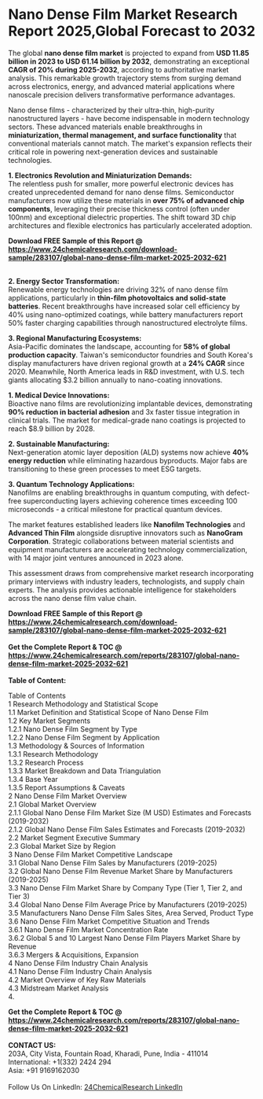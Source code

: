 <h1>Nano Dense Film Market Research Report 2025,Global Forecast to 2032</h1><p>The global <strong>nano dense film market</strong> is projected to expand from <strong>USD 11.85 billion in 2023 to USD 61.14 billion by 2032</strong>, demonstrating an exceptional <strong>CAGR of 20% during 2025-2032</strong>, according to authoritative market analysis. This remarkable growth trajectory stems from surging demand across electronics, energy, and advanced material applications where nanoscale precision delivers transformative performance advantages.</p><p>Nano dense films - characterized by their ultra-thin, high-purity nanostructured layers - have become indispensable in modern technology sectors. These advanced materials enable breakthroughs in <strong>miniaturization, thermal management, and surface functionality</strong> that conventional materials cannot match. The market's expansion reflects their critical role in powering next-generation devices and sustainable technologies.</p><p><strong>1. Electronics Revolution and Miniaturization Demands:</strong><br>
The relentless push for smaller, more powerful electronic devices has created unprecedented demand for nano dense films. Semiconductor manufacturers now utilize these materials in <strong>over 75% of advanced chip components</strong>, leveraging their precise thickness control (often under 100nm) and exceptional dielectric properties. The shift toward 3D chip architectures and flexible electronics has particularly accelerated adoption.</p><div><b>Download FREE Sample of this Report @ 
            <a href="https://www.24chemicalresearch.com/download-sample/283107/global-nano-dense-film-market-2025-2032-621">
            https://www.24chemicalresearch.com/download-sample/283107/global-nano-dense-film-market-2025-2032-621</a></b></div><br><p><strong>2. Energy Sector Transformation:</strong><br>
Renewable energy technologies are driving 32% of nano dense film applications, particularly in <strong>thin-film photovoltaics and solid-state batteries</strong>. Recent breakthroughs have increased solar cell efficiency by 40% using nano-optimized coatings, while battery manufacturers report 50% faster charging capabilities through nanostructured electrolyte films.</p><p><strong>3. Regional Manufacturing Ecosystems:</strong><br>
Asia-Pacific dominates the landscape, accounting for <strong>58% of global production capacity</strong>. Taiwan's semiconductor foundries and South Korea's display manufacturers have driven regional growth at a <strong>24% CAGR</strong> since 2020. Meanwhile, North America leads in R&amp;D investment, with U.S. tech giants allocating $3.2 billion annually to nano-coating innovations.</p><p><strong>1. Medical Device Innovations:</strong><br>
Bioactive nano films are revolutionizing implantable devices, demonstrating <strong>90% reduction in bacterial adhesion</strong> and 3x faster tissue integration in clinical trials. The market for medical-grade nano coatings is projected to reach $8.9 billion by 2028.</p><p><strong>2. Sustainable Manufacturing:</strong><br>
Next-generation atomic layer deposition (ALD) systems now achieve <strong>40% energy reduction</strong> while eliminating hazardous byproducts. Major fabs are transitioning to these green processes to meet ESG targets.</p><p><strong>3. Quantum Technology Applications:</strong><br>
Nanofilms are enabling breakthroughs in quantum computing, with defect-free superconducting layers achieving coherence times exceeding 100 microseconds - a critical milestone for practical quantum devices.</p><p>The market features established leaders like <strong>Nanofilm Technologies</strong> and <strong>Advanced Thin Film</strong> alongside disruptive innovators such as <strong>NanoGram Corporation</strong>. Strategic collaborations between material scientists and equipment manufacturers are accelerating technology commercialization, with 14 major joint ventures announced in 2023 alone.</p><p>This assessment draws from comprehensive market research incorporating primary interviews with industry leaders, technologists, and supply chain experts. The analysis provides actionable intelligence for stakeholders across the nano dense film value chain.</p><div><b>Download FREE Sample of this Report @ 
            <a href="https://www.24chemicalresearch.com/download-sample/283107/global-nano-dense-film-market-2025-2032-621">
            https://www.24chemicalresearch.com/download-sample/283107/global-nano-dense-film-market-2025-2032-621</a></b></div><br><div><b>Get the Complete Report & TOC @ 
            <a href="https://www.24chemicalresearch.com/reports/283107/global-nano-dense-film-market-2025-2032-621">
            https://www.24chemicalresearch.com/reports/283107/global-nano-dense-film-market-2025-2032-621</a></b></div><br>
            <b>Table of Content:</b><p>Table of Contents<br />
1 Research Methodology and Statistical Scope<br />
1.1 Market Definition and Statistical Scope of Nano Dense Film<br />
1.2 Key Market Segments<br />
1.2.1 Nano Dense Film Segment by Type<br />
1.2.2 Nano Dense Film Segment by Application<br />
1.3 Methodology & Sources of Information<br />
1.3.1 Research Methodology<br />
1.3.2 Research Process<br />
1.3.3 Market Breakdown and Data Triangulation<br />
1.3.4 Base Year<br />
1.3.5 Report Assumptions & Caveats<br />
2 Nano Dense Film Market Overview<br />
2.1 Global Market Overview<br />
2.1.1 Global Nano Dense Film Market Size (M USD) Estimates and Forecasts (2019-2032)<br />
2.1.2 Global Nano Dense Film Sales Estimates and Forecasts (2019-2032)<br />
2.2 Market Segment Executive Summary<br />
2.3 Global Market Size by Region<br />
3 Nano Dense Film Market Competitive Landscape<br />
3.1 Global Nano Dense Film Sales by Manufacturers (2019-2025)<br />
3.2 Global Nano Dense Film Revenue Market Share by Manufacturers (2019-2025)<br />
3.3 Nano Dense Film Market Share by Company Type (Tier 1, Tier 2, and Tier 3)<br />
3.4 Global Nano Dense Film Average Price by Manufacturers (2019-2025)<br />
3.5 Manufacturers Nano Dense Film Sales Sites, Area Served, Product Type<br />
3.6 Nano Dense Film Market Competitive Situation and Trends<br />
3.6.1 Nano Dense Film Market Concentration Rate<br />
3.6.2 Global 5 and 10 Largest Nano Dense Film Players Market Share by Revenue<br />
3.6.3 Mergers & Acquisitions, Expansion<br />
4 Nano Dense Film Industry Chain Analysis<br />
4.1 Nano Dense Film Industry Chain Analysis<br />
4.2 Market Overview of Key Raw Materials<br />
4.3 Midstream Market Analysis<br />
4.</p><div><b>Get the Complete Report & TOC @ 
            <a href="https://www.24chemicalresearch.com/reports/283107/global-nano-dense-film-market-2025-2032-621">
            https://www.24chemicalresearch.com/reports/283107/global-nano-dense-film-market-2025-2032-621</a></b></div><br><b>CONTACT US:</b><br>
            203A, City Vista, Fountain Road, Kharadi, Pune, India - 411014<br>
            International: +1(332) 2424 294<br>
            Asia: +91 9169162030 <br><br>
            Follow Us On LinkedIn: <a href="https://www.linkedin.com/company/24chemicalresearch/">24ChemicalResearch LinkedIn</a>